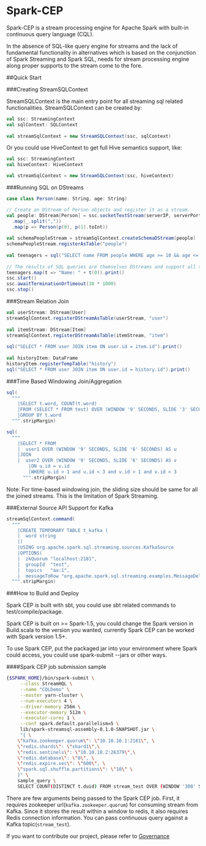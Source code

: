 # Spark-CEP
Spark-CEP is a stream processing engine for Apache Spark with built-in continuous query language (CQL).

In the absence of SQL-like query engine for streams and the lack of fundamental functionality in alternatives which is based on the conjunction of Spark Streaming and Spark SQL, needs for stream processing engine along proper supports to the stream come to the fore.


##Quick Start

###Creating StreamSQLContext

StreamSQLContext is the main entry point for all streaming sql related functionalities. StreamSQLContext can be created by:

```scala
val ssc: StreamingContext
val sqlContext: SQLContext
    
val streamSqlContext = new StreamSQLContext(ssc, sqlContext)
```

Or you could use HiveContext to get full Hive semantics support, like:
    
```scala
val ssc: StreamingContext
val hiveContext: HiveContext

val streamSqlContext = new StreamSQLContext(ssc, hiveContext)
```

###Running SQL on DStreams
    
```scala
case class Person(name: String, age: String)

// Create an DStream of Person objects and register it as a stream.
val people: DStream[Person] = ssc.socketTextStream(serverIP, serverPort)
  .map(_.split(","))
  .map(p => Person(p(0), p(1).toInt))
    
val schemaPeopleStream = streamSqlContext.createSchemaDStream(people)
schemaPeopleStream.registerAsTable("people")
    
val teenagers = sql("SELECT name FROM people WHERE age >= 10 && age <= 19")
    
// The results of SQL queries are themselves DStreams and support all the normal operations
teenagers.map(t => "Name: " + t(0)).print()
ssc.start()
ssc.awaitTerminationOrTimeout(30 * 1000)
ssc.stop()
```

###Stream Relation Join

```scala    
val userStream: DStream[User]
streamSqlContext.registerDStreamAsTable(userStream, "user")
    
val itemStream: DStream[Item]
streamSqlContext.registerDStreamAsTable(itemStream, "item")
    
sql("SELECT * FROM user JOIN item ON user.id = item.id").print()
    
val historyItem: DataFrame
historyItem.registerTempTable("history")
sql("SELECT * FROM user JOIN item ON user.id = history.id").print()
```

###Time Based Windowing Join/Aggregation

```scala
sql(
  """
    |SELECT t.word, COUNT(t.word)
    |FROM (SELECT * FROM test) OVER (WINDOW '9' SECONDS, SLIDE '3' SECONDS) AS t
    |GROUP BY t.word
  """.stripMargin)

sql(
  """
    |SELECT * FROM
    |  user1 OVER (WINDOW '9' SECONDS, SLIDE '6' SECONDS) AS u
    |JOIN
    |  user2 OVER (WINDOW '9' SECONDS, SLIDE '6' SECONDS) AS v
        |ON u.id = v.id
        |WHERE u.id > 1 and u.id < 3 and v.id > 1 and v.id < 3
      """.stripMargin)
```

Note: For time-based windowing join, the sliding size should be same for all the joined streams. This is the limitation of Spark Streaming.

###External Source API Support for Kafka

```scala
streamSqlContext.command(
  """
    |CREATE TEMPORARY TABLE t_kafka (
    |  word string
    |)
    |USING org.apache.spark.sql.streaming.sources.KafkaSource
    |OPTIONS(
    |  zkQuorum "localhost:2181",
    |  groupId  "test",
    |  topics   "aa:1",
    |  messageToRow "org.apache.spark.sql.streaming.examples.MessageDelimiter")
  """.stripMargin)
```

###How to Build and Deploy

Spark CEP is built with sbt, you could use sbt related commands to test/compile/package.

Spark CEP is built on >= Spark-1.5, you could change the Spark version in Build.scala to the version you wanted, currently Spark CEP can be worked with Spark version 1.5+.

To use Spark CEP, put the packaged jar into your environment where Spark could access, you could use spark-submit --jars or other ways.


####Spark CEP job submission sample

```bash
{$SPARK_HOME}/bin/spark-submit \
     --class StreamHQL \
     --name "CQLDemo" \
     --master yarn-cluster \
     --num-executors 4 \
     --driver-memory 256m \
     --executor-memory 512m \
     --executor-cores 1 \
     --conf spark.default.parallelism=5 \
     lib/spark-streamsql-assembly-0.1.0-SNAPSHOT.jar \
     "{ \
    \"kafka.zookeeper.quorum\": \"10.10.10.1:2181\", \
    \"redis.shards\": \"shard1\",\
    \"redis.sentinels\": \"10.10.10.2:26379\",\
    \"redis.database\": \"0\", \
    \"redis.expire.sec\": \"600\", \
    \"spark.sql.shuffle.partitions\": \"10\" \
    }" \
    sample_query \
    SELECT COUNT(DISTINCT t.duid) FROM stream_test OVER (WINDOW '300' SECONDS, SLIDE '5' SECONDS) AS t
```

There are few arguments being passed to the Spark CEP job.
First, it requires zookeeper url(`kafka.zookeeper.quorum`) for consuming stream from Kafka.
Since it stores the result within a window to redis, it also requires Redis connection information.
You can pass continuous query against a Kafka topic(`stream_test`).

If you want to contribute our project, please refer to [Governance](https://github.com/samsung/spark-cep/wiki/Governance)
